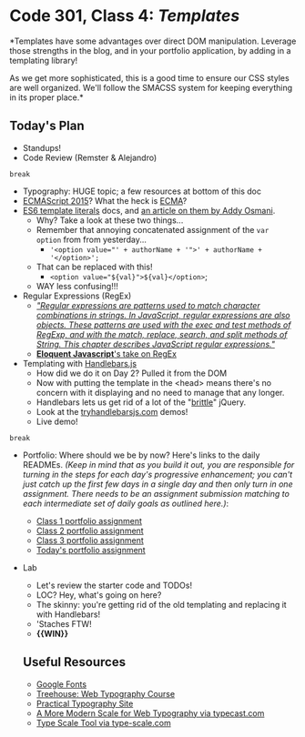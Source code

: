 # Code 301, Class 4: ***Templates***

*Templates have some advantages over direct DOM manipulation. Leverage those strengths in the blog, and in your portfolio application, by adding in a templating library!

As we get more sophisticated, this is a good time to ensure our CSS styles are well organized. We'll follow the SMACSS system for keeping everything in its proper place.*

## Today's Plan

- Standups!
- Code Review (Remster & Alejandro)

`break`

- Typography: HUGE topic; a few resources at bottom of this doc
- [ECMAScript 2015](http://www.ecma-international.org/ecma-262/6.0/)? What the heck is [ECMA](http://www.ecma-international.org/)?
- [ES6 template literals](https://developer.mozilla.org/en-US/docs/Web/JavaScript/Reference/Template_literals) docs, and [an article on them by Addy Osmani](https://developers.google.com/web/updates/2015/01/ES6-Template-Strings).
	- Why? Take a look at these two things...
	- Remember that annoying concatenated assignment of the `var option` from  from yesterday...
		- `'<option value="' + authorName + '">' + authorName + '</option>';`
	- That can be replaced with this!
		- `<option value="${val}">${val}</option>`;
	- WAY less confusing!!!
- Regular Expressions (RegEx)
  - [*"Regular expressions are patterns used to match character combinations in strings. In JavaScript, regular expressions are also objects. These patterns are used with the exec and test methods of RegExp, and with the match, replace, search, and split methods of String. This chapter describes JavaScript regular expressions."*](https://developer.mozilla.org/en-US/docs/Web/JavaScript/Guide/Regular_Expressions)
  - [**Eloquent Javascript**'s take on RegEx](http://eloquentjavascript.net/09_regexp.html)
- Templating with [Handlebars.js](http://handlebarsjs.com/)
  - How did we do it on Day 2? Pulled it from the DOM
  - Now with putting the template in the \<head> means there's no concern with it displaying and no need to manage that any longer.
  - Handlebars lets us get rid of a lot of the "[brittle](http://lmgtfy.com/?q=brittle+code)" jQuery.
  - Look at the [tryhandlebarsjs.com](http://tryhandlebarsjs.com/) demos!
  - Live demo!

`break`

- Portfolio: Where should we be by now? Here's links to the daily READMEs. *(Keep in mind that as you build it out, you are responsible for turning in the steps for each day's progressive enhancement; you can't just catch up the first few days in a single day and then only turn in one assignment. There needs to be an assignment submission matching to each intermediate set of daily goals as outlined here.)*:
  - [Class 1 portfolio assignment](https://github.com/codefellows/seattle-301d16/tree/master/class-01-responsive-mobile-first/portfolio-assignment)
  - [Class 2 portfolio assignment](https://github.com/codefellows/seattle-301d16/tree/master/class-02-jquery-and-the-dom/portfolio-assignment)
  - [Class 3 portfolio assignment](https://github.com/codefellows/seattle-301d16/tree/master/class-03-jquery-events/portfolio-assignment)
  - [Today's portfolio assignment](https://github.com/codefellows/seattle-301d16/tree/master/class-04-templates/portfolio-assignment)
- Lab
	- Let's review the starter code and TODOs!
  	- LOC? Hey, what's going on here?
  	- The skinny: you're getting rid of the old templating and replacing it with Handlebars!
  	- 'Staches FTW!
  	- **{{WIN}}**

  ## Useful Resources
   - [Google Fonts](www.google.com/fonts)
   - [Treehouse: Web Typography Course](teamtreehouse.com/library/web-typography)
   - [Practical Typography Site](practicaltypography.com/)
   - [A More Modern Scale for Web Typography via typecast.com](typecast.com/blog/a-more-modern-scale-for-web-typography)
   - [Type Scale Tool via type-scale.com](type-scale.com)
